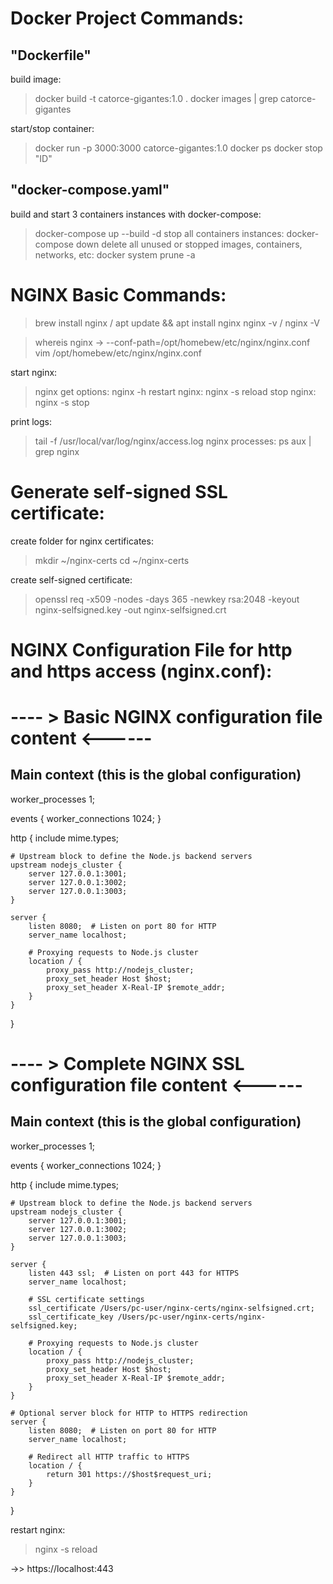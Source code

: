 # Docker Project Commands:

## "Dockerfile"
build image:
>docker build -t catorce-gigantes:1.0 .
>docker images | grep catorce-gigantes

start/stop container:
>docker run -p 3000:3000 catorce-gigantes:1.0
>docker ps
>docker stop "ID"

## "docker-compose.yaml"
build and start 3 containers instances with docker-compose:
>docker-compose up --build -d
stop all containers instances:
>docker-compose down
delete all unused or stopped images, containers, networks, etc:
>docker system prune -a

# NGINX Basic Commands:

>brew install nginx / apt update && apt install nginx
>nginx -v  /  nginx -V

>whereis nginx  -> --conf-path=/opt/homebew/etc/nginx/nginx.conf
>vim /opt/homebew/etc/nginx/nginx.conf

start nginx:
>nginx
get options:
>nginx -h
restart nginx:
>nginx -s reload
stop nginx:
>nginx -s stop

print logs:
>tail -f /usr/local/var/log/nginx/access.log
nginx processes:
>ps aux | grep nginx

# Generate self-signed SSL certificate:

create folder for nginx certificates:
>mkdir ~/nginx-certs
>cd ~/nginx-certs

create self-signed certificate:
>openssl req -x509 -nodes -days 365 -newkey rsa:2048 -keyout nginx-selfsigned.key -out nginx-selfsigned.crt

# NGINX Configuration File for http and https access (nginx.conf):


# ---- > Basic NGINX configuration file content <------

## Main context (this is the global configuration)
worker_processes 1;

events {
    worker_connections 1024;
}

http {
    include mime.types;

    # Upstream block to define the Node.js backend servers
    upstream nodejs_cluster {
        server 127.0.0.1:3001;
        server 127.0.0.1:3002;
        server 127.0.0.1:3003;
    }

    server {
        listen 8080;  # Listen on port 80 for HTTP
        server_name localhost;

        # Proxying requests to Node.js cluster
        location / {
            proxy_pass http://nodejs_cluster;
            proxy_set_header Host $host;
            proxy_set_header X-Real-IP $remote_addr;
        }
    }
}


# ---- > Complete NGINX SSL configuration file content <------

## Main context (this is the global configuration)
worker_processes 1;

events {
    worker_connections 1024;
}

http {
    include mime.types;

    # Upstream block to define the Node.js backend servers
    upstream nodejs_cluster {
        server 127.0.0.1:3001;
        server 127.0.0.1:3002;
        server 127.0.0.1:3003;
    }

    server {
        listen 443 ssl;  # Listen on port 443 for HTTPS
        server_name localhost;

        # SSL certificate settings
        ssl_certificate /Users/pc-user/nginx-certs/nginx-selfsigned.crt;
        ssl_certificate_key /Users/pc-user/nginx-certs/nginx-selfsigned.key;

        # Proxying requests to Node.js cluster
        location / {
            proxy_pass http://nodejs_cluster;
            proxy_set_header Host $host;
            proxy_set_header X-Real-IP $remote_addr;
        }
    }

    # Optional server block for HTTP to HTTPS redirection
    server {
        listen 8080;  # Listen on port 80 for HTTP
        server_name localhost;

        # Redirect all HTTP traffic to HTTPS
        location / {
            return 301 https://$host$request_uri;
        }
    }
}

restart nginx: 
>nginx -s reload

->> https://localhost:443